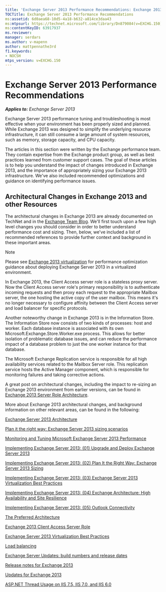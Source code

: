 ```yaml
---
title: 'Exchange Server 2013 Performance Recommendations: Exchange 2013 Help'
TOCTitle: Exchange Server 2013 Performance Recommendations
ms:assetid: 6d0aea68-10d5-4a18-b632-a814ce3daa43
ms:mtpsurl: https://technet.microsoft.com/library/Dn879084(v=EXCHG.150)
ms:contentKeyID: 63917937
ms.reviewer: 
manager: serdars
ms.author: v-mapenn
author: mattpennathe3rd
f1.keywords:
- NOCSH
mtps_version: v=EXCHG.150
---
```


# Exchange Server 2013 Performance Recommendations

_**Applies to:** Exchange Server 2013_

Exchange Server 2013 performance tuning and troubleshooting is most effective when your environment has been properly sized and planned. While Exchange 2013 was designed to simplify the underlying resource infrastructure, it can still consume a large amount of system resources, such as memory, storage capacity, and CPU capacity.

The articles in this section were written by the Exchange performance team. They contain expertise from the Exchange product group, as well as best practices learned from customer support cases. The goal of these articles is to help you understand the impact of changes introduced in Exchange 2013, and the importance of appropriately sizing your Exchange 2013 infrastructure. We've also included recommended optimizations and guidance on identifying performance issues.

## Architectural Changes in Exchange 2013 and other Resources

The architectural changes in Exchange 2013 are already documented on TechNet and in the [Exchange Team Blog](https://techcommunity.microsoft.com/t5/exchange-team-blog/bg-p/Exchange). We'll first touch upon a few high level changes you should consider in order to better understand performance cost and sizing. Then, below, we've included a list of recommended references to provide further context and background in these important areas.

> [!NOTE]
> Please see <A href="exchange-2013-virtualization-exchange-2013-help.md">Exchange 2013 virtualization</A> for performance optimization guidance about deploying Exchange Server 2013 in a virtualized environment.

In Exchange 2013, the Client Access server role is a stateless proxy server. Now the Client Access server role's primary responsibility is to authenticate incoming requests and then proxy each request to the appropriate Mailbox server, the one hosting the active copy of the user mailbox. This means it's no longer necessary to configure affinity between the Client Access server and load balancer for specific protocols.

Another noteworthy change in Exchange 2013 is in the Information Store. The Information Store now consists of two kinds of processes: host and worker. Each database instance is associated with its own Microsoft.Exchange.Store.Worker.exe process. This allows for better isolation of problematic database issues, and can reduce the performance impact of a database problem to just the one worker instance for that database.

The Microsoft Exchange Replication service is responsible for all high availability services related to the Mailbox Server role. This replication service hosts the Active Manager component, which is responsible for monitoring failures and taking corrective actions.

A great post on architectural changes, including the impact to re-sizing an Exchange 2013 environment from earlier versions, can be found in [Exchange 2013 Server Role Architecture](https://techcommunity.microsoft.com/t5/exchange-team-blog/exchange-2013-server-role-architecture/ba-p/596821).

More about Exchange 2013 architectural changes, and background information on other relevant areas, can be found in the following:

[Exchange Server 2013 Architecture](https://go.microsoft.com/fwlink/p/?linkid=523769)

[Plan it the right way: Exchange Server 2013 sizing scenarios](https://go.microsoft.com/fwlink/p/?linkid=523773)

[Monitoring and Tuning Microsoft Exchange Server 2013 Performance](https://go.microsoft.com/fwlink/p/?linkid=523774)

[Implementing Exchange Server 2013: (01) Upgrade and Deploy Exchange Server 2013](https://go.microsoft.com/fwlink/p/?linkid=523775)

[Implementing Exchange Server 2013: (02) Plan It the Right Way: Exchange Server 2013 Sizing](https://go.microsoft.com/fwlink/p/?linkid=523776)

[Implementing Exchange Server 2013: (03) Exchange Server 2013 Virtualization Best Practices](https://go.microsoft.com/fwlink/p/?linkid=523777)

[Implementing Exchange Server 2013: (04) Exchange Architecture: High Availability and Site Resilience](https://go.microsoft.com/fwlink/p/?linkid=523779)

[Implementing Exchange Server 2013: (05) Outlook Connectivity](https://go.microsoft.com/fwlink/p/?linkid=523781)

[The Preferred Architecture](https://techcommunity.microsoft.com/t5/exchange-team-blog/the-preferred-architecture/ba-p/586755)

[Exchange 2013 Client Access Server Role](https://techcommunity.microsoft.com/t5/exchange-team-blog/exchange-2013-client-access-server-role/ba-p/596493)

[Exchange Server 2013 Virtualization Best Practices](https://go.microsoft.com/fwlink/p/?linkid=523783)

[Load balancing](load-balancing-exchange-2013-help.md)

[Exchange Server Updates: build numbers and release dates](https://docs.microsoft.com/Exchange/new-features/build-numbers-and-release-dates)

[Release notes for Exchange 2013](release-notes-for-exchange-2013-exchange-2013-help.md)

[Updates for Exchange 2013](updates-for-exchange-2013-exchange-2013-help.md)

[ASP.NET Thread Usage on IIS 7.5, IIS 7.0, and IIS 6.0](https://docs.microsoft.com/archive/blogs/tmarq/asp-net-thread-usage-on-iis-7-5-iis-7-0-and-iis-6-0)
